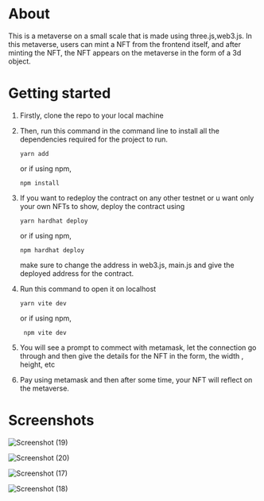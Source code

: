 # About
This is a metaverse on a small scale that is made using three.js,web3.js.
In this metaverse, users can mint a NFT from the frontend itself, and after minting the NFT, the NFT appears on the metaverse in the form of a 3d object.

# Getting started

1. Firstly, clone the repo to your local machine

2. Then, run this command in the command line to install all the dependencies required for the project to run.

    `yarn add`
    
    or if using npm,
    
    `npm install`
    
3. If you want to redeploy the contract on any other testnet or u want only your own NFTs to show, deploy the contract using 

    `yarn hardhat deploy`
    
    or if using npm,
    
    `npm hardhat deploy`
    
    make sure to change the address in web3.js, main.js and give the deployed address for the contract.
    
 
4. Run this command to open it on localhost

   ` yarn vite dev `
   
    or if using npm,
    
   ` npm vite dev`
   
5. You will see a prompt to commect with metamask, let the connection go through and then give the details for the NFT in the form, the width , height, etc

6. Pay using metamask and then after some time, your NFT will reflect on the metaverse.


# Screenshots
    
![Screenshot (19)](https://github.com/jaskara-n/meraverse/assets/106918939/2044b1d4-d049-43c2-8556-975146860e56)


![Screenshot (20)](https://github.com/jaskara-n/meraverse/assets/106918939/3804fdf4-347f-4610-8a6c-b0df864ea46e)


![Screenshot (17)](https://github.com/jaskara-n/meraverse/assets/106918939/9af0c8ca-0caf-465f-9b90-8a6316868f9c)


![Screenshot (18)](https://github.com/jaskara-n/meraverse/assets/106918939/704c2360-067d-47eb-b4d8-7854e4d6258c)
    
    
 


